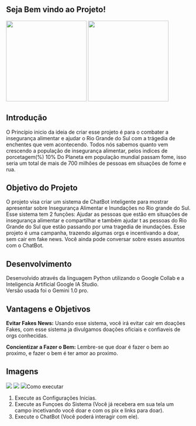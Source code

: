 ## Seja Bem vindo ao Projeto!
<img src="https://github.com/LucasMiranda7/projetoMesa_Compartilhada/assets/143975592/daa67379-73c8-4568-a6b3-70b609947211" height="220">
<img src="https://github.com/LucasMiranda7/projetoMesa_Compartilhada/assets/143975592/1342615c-475f-4c7a-826a-f5db3740cb2d" height="220">


## Introdução
O Princípio inicio da ideia de criar esse projeto é para o combater a insegurança alimentar e ajudar o Rio Grande do Sul com a trágedia de enchentes que vem acontecendo. 
Todos nós sabemos quanto vem crescendo a população de insegurança alimentar, pelos indices de porcetagem(%) 
10% Do Planeta em população mundial passam fome, isso seria um total de  mais de 700 milhões de pessoas em situações de fome e rua.

## Objetivo do Projeto
O projeto visa criar um sistema de ChatBot inteligente para mostrar apresentar sobre Insegurança Alimentar e Inundações no Rio grande do Sul.  Esse sistema tem 2 funções: Ajudar as  pessoas que estão em situações de insegurança alimentar e compartilhar e também ajudar t as pessoas do Rio Grande do Sul que estão passando por uma tragedia de inundações. Esse projeto é uma campanha, trazendo algumas orgs e incentivando a doar, sem cair em fake news. Você ainda pode conversar sobre esses assuntos com o ChatBot.


## Desenvolvimento
Desenvolvido através da linguagem Python utilizando o Google Collab e a Inteligencia Artificial Google IA Studio.  
Versão usada foi o Gemini 1.0 pro.

## Vantagens e Objetivos
**Evitar Fakes News:** Usando esse sistema, você irá evitar cair em doações Fakes, com esse sistema ja divulgamos doações oficiais e confiaveis de orgs conhecidas.

**Concientizar a Fazer o Bem:** Lembre-se que doar é fazer o bem ao proximo, e fazer o bem é ter amor ao proximo. 

## Imagens
<img src="https://github.com/LucasMiranda7/projetoMesa_Compartilhada/assets/143975592/0e1ca242-f76f-4efd-b753-153a60de266a">
<img src="https://github.com/LucasMiranda7/projetoMesa_Compartilhada/assets/143975592/ac9ae5d0-aaea-48ae-8640-7c4dd60fc279">
<img src="https://github.com/LucasMiranda7/projetoMesa_Compartilhada/assets/143975592/cd91a434-0e99-4c80-b448-2d8352f27a0b"



## Como executar
1. Execute as Configurações Inicias.
2. Execute as Funçoes do Sistema (Você já recebera em sua tela um campo incetivando você doar e com os pix e links para doar).
3. Execute o ChatBot (Você poderá interagir com ele).
